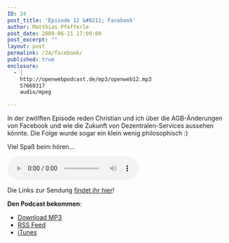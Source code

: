 ```yaml
---
ID: 24
post_title: 'Episode 12 &#8211; Facebook'
author: Matthias Pfefferle
post_date: 2009-06-21 17:09:00
post_excerpt: ""
layout: post
permalink: /24/facebook/
published: true
enclosure:
  - |
    http://openwebpodcast.de/mp3/openweb12.mp3
    57660317
    audio/mpeg

---
```

In der zwölften Episode reden Christian und ich über die AGB-Änderungen von Facebook und wie die Zukunft von Dezentralen-Services aussehen könnte. Die Folge wurde sogar ein klein wenig philosophisch :)

Viel Spaß beim hören...

<audio controls>
  <source src="http://openwebpodcast.de/mp3/openweb12.mp3" type="audio/mpeg">
  Ihr Browser unterstützt diesen Audio-Player nicht.
</audio>

Die Links zur Sendung <a href="http://openweb.mixxt.de/networks/wiki/index.episode-12">findet ihr hier</a>!

<strong>Den Podcast bekommen</strong>:

<ul><li><a href="http://openwebpodcast.de/mp3/openweb12.mp3">Download MP3</a></li>
<li><a href="http://feeds.feedburner.com/openwebcast">RSS Feed</a></li>
<li><a href="http://phobos.apple.com/WebObjects/MZStore.woa/wa/viewPodcast?id=294732929">iTunes</a></li></ul>

